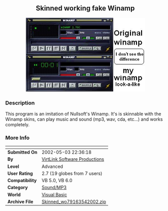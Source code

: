 ﻿<div align="center">

## Skinned working fake Winamp

<img src="PIC200254553343497.JPG">
</div>

### Description

This program is an imitation of Nullsoft's Winamp. It's is skinnable with the Winamp skins, can play music and sound (mp3, wav, cda, etc...) and works completely.
 
### More Info
 


<span>             |<span>
---                |---
**Submitted On**   |2002-05-03 22:36:18
**By**             |[VirtLink Software Productions](https://github.com/Planet-Source-Code/PSCIndex/blob/master/ByAuthor/virtlink-software-productions.md)
**Level**          |Advanced
**User Rating**    |2.7 (19 globes from 7 users)
**Compatibility**  |VB 5\.0, VB 6\.0
**Category**       |[Sound/MP3](https://github.com/Planet-Source-Code/PSCIndex/blob/master/ByCategory/sound-mp3__1-45.md)
**World**          |[Visual Basic](https://github.com/Planet-Source-Code/PSCIndex/blob/master/ByWorld/visual-basic.md)
**Archive File**   |[Skinned\_wo79163542002\.zip](https://github.com/Planet-Source-Code/virtlink-software-productions-skinned-working-fake-winamp__1-34436/archive/master.zip)








